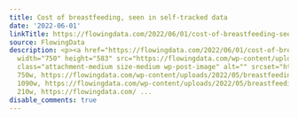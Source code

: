 ```yaml
---
title: Cost of breastfeeding, seen in self-tracked data
date: '2022-06-01'
linkTitle: https://flowingdata.com/2022/06/01/cost-of-breastfeeding-seen-in-self-tracked-data/
source: FlowingData
description: <p><a href="https://flowingdata.com/2022/06/01/cost-of-breastfeeding-seen-in-self-tracked-data/"><img
  width="750" height="583" src="https://flowingdata.com/wp-content/uploads/2022/05/breastfeeding-is-not-free-750x583.png"
  class="attachment-medium size-medium wp-post-image" alt="" srcset="https://flowingdata.com/wp-content/uploads/2022/05/breastfeeding-is-not-free-750x583.png
  750w, https://flowingdata.com/wp-content/uploads/2022/05/breastfeeding-is-not-free-1090x847.png
  1090w, https://flowingdata.com/wp-content/uploads/2022/05/breastfeeding-is-not-free-210x163.png
  210w, https://flowingdata.com/ ...
disable_comments: true
---
```

<p><a href="https://flowingdata.com/2022/06/01/cost-of-breastfeeding-seen-in-self-tracked-data/"><img width="750" height="583" src="https://flowingdata.com/wp-content/uploads/2022/05/breastfeeding-is-not-free-750x583.png" class="attachment-medium size-medium wp-post-image" alt="" srcset="https://flowingdata.com/wp-content/uploads/2022/05/breastfeeding-is-not-free-750x583.png 750w, https://flowingdata.com/wp-content/uploads/2022/05/breastfeeding-is-not-free-1090x847.png 1090w, https://flowingdata.com/wp-content/uploads/2022/05/breastfeeding-is-not-free-210x163.png 210w, https://flowingdata.com/ ...